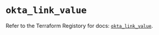 # `okta_link_value`

Refer to the Terraform Registory for docs: [`okta_link_value`](https://registry.terraform.io/providers/okta/okta/4.2.0/docs/resources/link_value).
